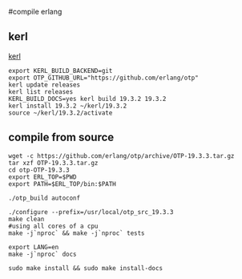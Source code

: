 #compile erlang

## kerl
[kerl](https://github.com/kerl/kerl)

``` shell
export KERL_BUILD_BACKEND=git
export OTP_GITHUB_URL="https://github.com/erlang/otp"
kerl update releases
kerl list releases
KERL_BUILD_DOCS=yes kerl build 19.3.2 19.3.2
kerl install 19.3.2 ~/kerl/19.3.2
source ~/kerl/19.3.2/activate
```

## compile from source

``` shell
wget -c https://github.com/erlang/otp/archive/OTP-19.3.3.tar.gz
tar xzf OTP-19.3.3.tar.gz
cd otp-OTP-19.3.3
export ERL_TOP=$PWD
export PATH=$ERL_TOP/bin:$PATH

./otp_build autoconf

./configure --prefix=/usr/local/otp_src_19.3.3
make clean
#using all cores of a cpu
make -j`nproc` && make -j`nproc` tests

export LANG=en
make -j`nproc` docs

sudo make install && sudo make install-docs
```
